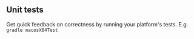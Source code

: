 ## Unit tests

Get quick feedback on correctness by running your platform's tests. E.g. `gradle macosX64Test`
